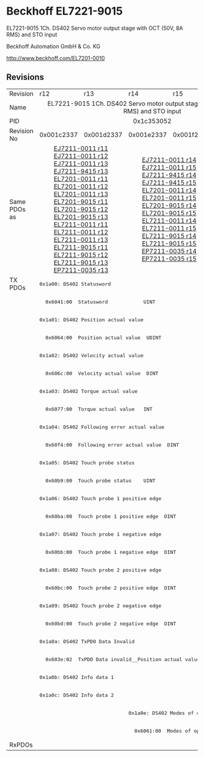 # Beckhoff EL7221-9015

EL7221-9015 1Ch. DS402 Servo motor output stage with OCT (50V, 8A RMS) and STO input

Beckhoff Automation GmbH & Co. KG

http://www.beckhoff.com/EL7201-0010

## Revisions
<table>
<tr >
<td>Revision</td>
<td>r12</td>
<td>r13</td>
<td>r14</td>
<td>r15</td>
<td>r16</td>
</tr>
<tr >
<td>Name</td>
<td colspan=5 align="center">EL7221-9015 1Ch. DS402 Servo motor output stage with OCT (50V, 8A RMS) and STO input</td>
</tr>
<tr >
<td>PID</td>
<td colspan=5 align="center">0x1c353052</td>
</tr>
<tr >
<td>Revision No</td>
<td>0x001c2337</td>
<td>0x001d2337</td>
<td>0x001e2337</td>
<td>0x001f2337</td>
<td>0x00202337</td>
</tr>
<tr >
<td>Same PDOs as</td>
<td colspan=2 align="center"><a href="EJ7211-0011">EJ7211-0011 r11</a><br/><a href="EJ7211-0011">EJ7211-0011 r12</a><br/><a href="EJ7211-0011">EJ7211-0011 r13</a><br/><a href="EJ7211-9415">EJ7211-9415 r13</a><br/><a href="EL7201-0011">EL7201-0011 r11</a><br/><a href="EL7201-0011">EL7201-0011 r12</a><br/><a href="EL7201-0011">EL7201-0011 r13</a><br/><a href="EL7201-9015">EL7201-9015 r11</a><br/><a href="EL7201-9015">EL7201-9015 r12</a><br/><a href="EL7201-9015">EL7201-9015 r13</a><br/><a href="EL7211-0011">EL7211-0011 r11</a><br/><a href="EL7211-0011">EL7211-0011 r12</a><br/><a href="EL7211-0011">EL7211-0011 r13</a><br/><a href="EL7211-9015">EL7211-9015 r11</a><br/><a href="EL7211-9015">EL7211-9015 r12</a><br/><a href="EL7211-9015">EL7211-9015 r13</a><br/><a href="EP7211-0035">EP7211-0035 r13</a></td>
<td colspan=2 align="center"><a href="EJ7211-0011">EJ7211-0011 r14</a><br/><a href="EJ7211-0011">EJ7211-0011 r15</a><br/><a href="EJ7211-9415">EJ7211-9415 r14</a><br/><a href="EJ7211-9415">EJ7211-9415 r15</a><br/><a href="EL7201-0011">EL7201-0011 r14</a><br/><a href="EL7201-0011">EL7201-0011 r15</a><br/><a href="EL7201-9015">EL7201-9015 r14</a><br/><a href="EL7201-9015">EL7201-9015 r15</a><br/><a href="EL7211-0011">EL7211-0011 r14</a><br/><a href="EL7211-0011">EL7211-0011 r15</a><br/><a href="EL7211-9015">EL7211-9015 r14</a><br/><a href="EL7211-9015">EL7211-9015 r15</a><br/><a href="EP7211-0035">EP7211-0035 r14</a><br/><a href="EP7211-0035">EP7211-0035 r15</a></td>
<td><a href="EJ7211-0011">EJ7211-0011 r16</a><br/><a href="EJ7211-9415">EJ7211-9415 r16</a><br/><a href="EL7201-0011">EL7201-0011 r16</a><br/><a href="EL7201-9015">EL7201-9015 r16</a><br/><a href="EL7211-0011">EL7211-0011 r16</a><br/><a href="EL7211-9015">EL7211-9015 r16</a><br/><a href="EP7211-0035">EP7211-0035 r16</a></td>
</tr>
<tr class="txpdo">
<td rowspan=26 valign=top>TX PDOs</td>
<td colspan=5 align="left"><pre>0x1a00: DS402 Statusword</pre></td>
<td></td>
</tr>
<tr class="txpdo">
<td colspan=5 align="left"><pre>  0x6041:00  Statusword            UINT</pre></td>
</tr>
<tr class="txpdo">
<td colspan=5 align="left"><pre>0x1a01: DS402 Position actual value</pre></td>
</tr>
<tr class="txpdo">
<td colspan=5 align="left"><pre>  0x6064:00  Position actual value  UDINT</pre></td>
</tr>
<tr class="txpdo">
<td colspan=5 align="left"><pre>0x1a02: DS402 Velocity actual value</pre></td>
</tr>
<tr class="txpdo">
<td colspan=5 align="left"><pre>  0x606c:00  Velocity actual value  DINT</pre></td>
</tr>
<tr class="txpdo">
<td colspan=5 align="left"><pre>0x1a03: DS402 Torque actual value</pre></td>
</tr>
<tr class="txpdo">
<td colspan=5 align="left"><pre>  0x6077:00  Torque actual value   INT</pre></td>
</tr>
<tr class="txpdo">
<td colspan=5 align="left"><pre>0x1a04: DS402 Following error actual value</pre></td>
</tr>
<tr class="txpdo">
<td colspan=5 align="left"><pre>  0x60f4:00  Following error actual value  DINT</pre></td>
</tr>
<tr class="txpdo">
<td colspan=5 align="left"><pre>0x1a05: DS402 Touch probe status</pre></td>
</tr>
<tr class="txpdo">
<td colspan=5 align="left"><pre>  0x60b9:00  Touch probe status    UINT</pre></td>
</tr>
<tr class="txpdo">
<td colspan=5 align="left"><pre>0x1a06: DS402 Touch probe 1 positive edge</pre></td>
</tr>
<tr class="txpdo">
<td colspan=5 align="left"><pre>  0x60ba:00  Touch probe 1 positive edge  DINT</pre></td>
</tr>
<tr class="txpdo">
<td colspan=5 align="left"><pre>0x1a07: DS402 Touch probe 1 negative edge</pre></td>
</tr>
<tr class="txpdo">
<td colspan=5 align="left"><pre>  0x60bb:00  Touch probe 1 negative edge  DINT</pre></td>
</tr>
<tr class="txpdo">
<td colspan=5 align="left"><pre>0x1a08: DS402 Touch probe 2 positive edge</pre></td>
</tr>
<tr class="txpdo">
<td colspan=5 align="left"><pre>  0x60bc:00  Touch probe 2 positive edge  DINT</pre></td>
</tr>
<tr class="txpdo">
<td colspan=5 align="left"><pre>0x1a09: DS402 Touch probe 2 negative edge</pre></td>
</tr>
<tr class="txpdo">
<td colspan=5 align="left"><pre>  0x60bd:00  Touch probe 2 negative edge  DINT</pre></td>
</tr>
<tr class="txpdo">
<td colspan=5 align="left"><pre>0x1a0a: DS402 TxPDO Data Invalid</pre></td>
</tr>
<tr class="txpdo">
<td colspan=5 align="left"><pre>  0x603e:02  TxPDO Data invalid__Position actual value  BOOL</pre></td>
</tr>
<tr class="txpdo">
<td colspan=5 align="left"><pre>0x1a0b: DS402 Info data 1</pre></td>
</tr>
<tr class="txpdo">
<td colspan=5 align="left"><pre>0x1a0c: DS402 Info data 2</pre></td>
</tr>
<tr class="txpdo">
<td colspan=2 align="left"><pre></pre></td>
<td colspan=3 align="left"><pre>0x1a0e: DS402 Modes of operation display</pre></td>
</tr>
<tr class="txpdo">
<td colspan=2 align="left"><pre></pre></td>
<td colspan=3 align="left"><pre>  0x6061:00  Modes of operation display  USINT</pre></td>
</tr>
<tr >
<td>RxPDOs</td>
<td colspan=5 align="left"></td>
</tr>
</table>
